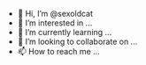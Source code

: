- 👋 Hi, I’m @sexoldcat
- 👀 I’m interested in ...
- 🌱 I’m currently learning ...
- 💞️ I’m looking to collaborate on ...
- 📫 How to reach me ...

<!---
sexoldcat/sexoldcat is a ✨ special ✨ repository because its `README.md` (this file) appears on your GitHub profile.
You can click the Preview link to take a look at your changes.
--->
